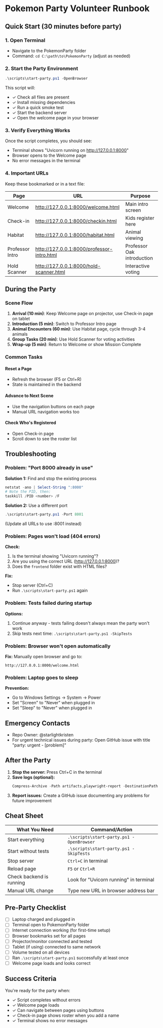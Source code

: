 # Pokemon Party Volunteer Runbook

## Quick Start (30 minutes before party)

### 1. Open Terminal
- Navigate to the PokemonParty folder
- Command: `cd C:\path\to\PokemonParty` (adjust as needed)

### 2. Start the Party Environment
```powershell
.\scripts\start-party.ps1 -OpenBrowser
```

This script will:
- ✓ Check all files are present
- ✓ Install missing dependencies
- ✓ Run a quick smoke test
- ✓ Start the backend server
- ✓ Open the welcome page in your browser

### 3. Verify Everything Works
Once the script completes, you should see:
- Terminal shows "Uvicorn running on http://127.0.0.1:8000"
- Browser opens to the Welcome page
- No error messages in the terminal

### 4. Important URLs
Keep these bookmarked or in a text file:

| Page | URL | Purpose |
|------|-----|---------|
| Welcome | http://127.0.0.1:8000/welcome.html | Main intro screen |
| Check-in | http://127.0.0.1:8000/checkin.html | Kids register here |
| Habitat | http://127.0.0.1:8000/habitat.html | Animal viewing |
| Professor Intro | http://127.0.0.1:8000/professor-intro.html | Professor Oak introduction |
| Hold Scanner | http://127.0.0.1:8000/hold-scanner.html | Interactive voting |

## During the Party

### Scene Flow
1. **Arrival (10 min)**: Keep Welcome page on projector, use Check-in page on tablet
2. **Introduction (5 min)**: Switch to Professor Intro page
3. **Animal Encounters (60 min)**: Use Habitat page, cycle through 3-4 animals
4. **Group Tasks (20 min)**: Use Hold Scanner for voting activities
5. **Wrap-up (5 min)**: Return to Welcome or show Mission Complete

### Common Tasks

#### Reset a Page
- Refresh the browser (F5 or Ctrl+R)
- State is maintained in the backend

#### Advance to Next Scene
- Use the navigation buttons on each page
- Manual URL navigation works too

#### Check Who's Registered
- Open Check-in page
- Scroll down to see the roster list

## Troubleshooting

### Problem: "Port 8000 already in use"

**Solution 1:** Find and stop the existing process
```powershell
netstat -ano | Select-String ":8000"
# Note the PID, then:
taskkill /PID <number> /F
```

**Solution 2:** Use a different port
```powershell
.\scripts\start-party.ps1 -Port 8001
```
(Update all URLs to use :8001 instead)

### Problem: Pages won't load (404 errors)

**Check:**
1. Is the terminal showing "Uvicorn running"?
2. Are you using the correct URL (http://127.0.0.1:8000)?
3. Does the `frontend` folder exist with HTML files?

**Fix:**
- Stop server (Ctrl+C)
- Run `.\scripts\start-party.ps1` again

### Problem: Tests failed during startup

**Options:**
1. Continue anyway - tests failing doesn't always mean the party won't work
2. Skip tests next time: `.\scripts\start-party.ps1 -SkipTests`

### Problem: Browser won't open automatically

**Fix:** Manually open browser and go to:
```
http://127.0.0.1:8000/welcome.html
```

### Problem: Laptop goes to sleep

**Prevention:**
- Go to Windows Settings → System → Power
- Set "Screen" to "Never" when plugged in
- Set "Sleep" to "Never" when plugged in

## Emergency Contacts

- Repo Owner: @starlightkristen
- For urgent technical issues during party: Open GitHub issue with title "party: urgent - [problem]"

## After the Party

1. **Stop the server:** Press Ctrl+C in the terminal
2. **Save logs (optional):**
   ```powershell
   Compress-Archive -Path artifacts,playwright-report -DestinationPath "party-logs-$(Get-Date -Format 'yyyyMMdd').zip"
   ```
3. **Report issues:** Create a GitHub issue documenting any problems for future improvement

## Cheat Sheet

| What You Need | Command/Action |
|---------------|----------------|
| Start everything | `.\scripts\start-party.ps1 -OpenBrowser` |
| Start without tests | `.\scripts\start-party.ps1 -SkipTests` |
| Stop server | `Ctrl+C` in terminal |
| Reload page | `F5` or `Ctrl+R` |
| Check backend is running | Look for "Uvicorn running" in terminal |
| Manual URL change | Type new URL in browser address bar |

## Pre-Party Checklist

- [ ] Laptop charged and plugged in
- [ ] Terminal open to PokemonParty folder
- [ ] Internet connection working (for first-time setup)
- [ ] Browser bookmarks set for all pages
- [ ] Projector/monitor connected and tested
- [ ] Tablet (if using) connected to same network
- [ ] Volume tested on all devices
- [ ] Ran `.\scripts\start-party.ps1` successfully at least once
- [ ] Welcome page loads and looks correct

## Success Criteria

You're ready for the party when:
- ✓ Script completes without errors
- ✓ Welcome page loads
- ✓ Can navigate between pages using buttons
- ✓ Check-in page shows roster when you add a name
- ✓ Terminal shows no error messages
